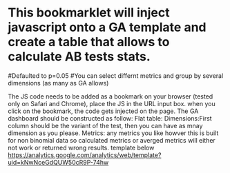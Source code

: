 # This bookmarklet will inject javascript onto a GA template and create a table that allows to calculate AB tests stats.
#Defaulted to p=0.05
#You can select differnt metrics and group by several dimensions (as many as GA allows)

The JS code needs to be added as a bookmark on your browser (tested only on Safari and Chrome), place the JS in the URL input box. when you click on the bookmark, the code gets injected on the page.
The GA dashboard should be constructed as follow:
Flat table:
Dimensions:First column should be the variant of the test, then you can have as mnay dimension as you please.
Metrics: any metrics you like howver this is built for non binomial data so calculated metrics or averged metrics will either not work or returned wrong results.
template below
https://analytics.google.com/analytics/web/template?uid=kNwNceGdQUW50cR9P-74hw
